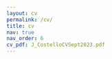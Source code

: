 ```yaml
---
layout: cv
permalink: /cv/
title: cv
nav: true
nav_order: 6
cv_pdf: J_CostelloCVSept2023.pdf
---
```

